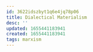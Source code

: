 ```yaml
---
id: 3622idszbyt1q6e4jq78p06
title: Dialectical Materialism
desc: ''
updated: 1655441183941
created: 1655441183941
tags: marxism
---
```

